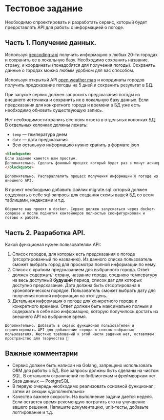 # Тестовое задание #

Необходимо спроектировать и разработать сервис, который будет предоставлять API для работы с информацией о погоде.

## Часть 1. Получение данных.
Используя [geocoding-api](https://openweathermap.org/api/geocoding-api) получить информацию о любых 20-ти городах и сохранить ее в локальную базу. Необходимо сохранить название, страну, и координаты (понадобятся для получения погоды). Сохранять данные о городах можно любым удобном для вас способом.

Используя открытый API [open weather map](https://openweathermap.org/forecast5) и координаты городов получить предсказание погоды на 5 дней и сохранить результат в БД.

При запуске сервис должен запросить предсказания погоды из внешнего источника и сохранить их в локальную базу данных. Если предсказания для конкретного города и времени в БД уже есть необходимо обновить существующую запись.

Нет необходимости хранить все поля ответа в отдельных колонках БД. В отдельных колонках должны лежать:
- `temp` — температура днем
- `date` — дата предсказания
- Всю остальную информацию нужно хранить в формате json
```html
<blockquote>
Если задание кажется вам простым.
Дополнительно. Сделать фоновый процесс который будет раз в минут асинхронно обновлять данные о погоде.
</blockquote>
```
```Если все еще слишком просто.
Дополнительно. Распараллелить процесс получения информации о погоде из внешнего API.
```
В проект необходимо добавить файлик migrate.sql который должен содержать в себе sql-запросы для создания схемы вашей БД со всем таблицами, индексами и т.д. 
```Для тех кто знает докер
Оберните ваш проект в docker. Сервис должен запускаться через doсker-compose и после поднятия контейнеров полностью сконфигурирован и готово к работе.
```
## Часть 2.  Разработка API.
Какой функционал нужен пользователям API:
1. Список городов, для которых есть предсказания о погоде (отсортированный по названию). Из данного списка пользователь сможет выбрать город для просмотра полной информации по нему. 
2. Список с кратким предсказанием для выбранного города. Ответ должен содержать: страну, название города, среднюю температуру на весь доступный **будущий** период, список дат для которых доступно предсказание. Дата должна быть отсортирована в хронологическом порядке. Пользователь сможет выбрать дату для получения полной информации на этот день.
3. Детальная информация о погоде для конкретного города и конкретного времени. Ответ должен быть максимально полным и содержать в себе всю информацию, которую получилось достать из внешнего API на выбранное время.
```Для самых смелых.
Дополнительно. Добавить в сервис функционал пользователей и спроектировать API для добавление города в список избранных пользователя. Жестких требований к этой части задания нет, оставляем пространство для творчества 🙂
```
## Важные комментарии
- Сервис должен быть написан на Golang, запрещено использовать ORM для работы с БД. Все запросы должны быть сделаны на чистом SQL. В остальном ограничений по библиотекам и фреймворкам нет.
- База данных — PostgreSQL.
- В первую очередь необходимо реализовать основной функционал, затем из секции «дополнительно»
- Качество важнее скорости. На выполнение задачи дается неделя. Если остается время рекомендую потратить его на улучшение вашего решения. Напишите документацию, unit-тесты, добавьте логгирование и т.д.